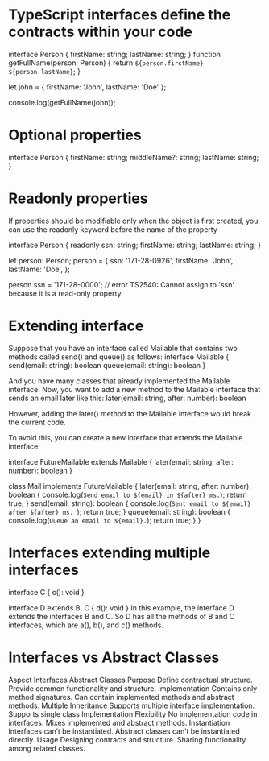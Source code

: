 # TypeScript interfaces define the contracts within your code
interface Person {
    firstName: string;
    lastName: string;
}
function getFullName(person: Person) {
    return `${person.firstName} ${person.lastName}`;
}

let john = {
    firstName: 'John',
    lastName: 'Doe'
};

console.log(getFullName(john));

# Optional properties
interface Person {
    firstName: string;
    middleName?: string;
    lastName: string;
}

# Readonly properties
If properties should be modifiable only when the object is first created, you can use the readonly keyword before the name of the property

interface Person {
  readonly ssn: string;
  firstName: string;
  lastName: string;
}

let person: Person;
person = {
  ssn: '171-28-0926',
  firstName: 'John',
  lastName: 'Doe',
};

person.ssn = '171-28-0000'; // error TS2540: Cannot assign to 'ssn' because it is a read-only property.

# Extending interface
Suppose that you have an interface called Mailable that contains two methods called send() and queue() as follows:
interface Mailable {
    send(email: string): boolean
    queue(email: string): boolean
}

And you have many classes that already implemented the Mailable interface.
Now, you want to add a new method to the Mailable interface that sends an email later like this:
later(email: string, after: number): boolean

However, adding the later() method to the Mailable interface would break the current code.

To avoid this, you can create a new interface that extends the Mailable interface:

interface FutureMailable extends Mailable {
    later(email: string, after: number): boolean
}


class Mail implements FutureMailable {
    later(email: string, after: number): boolean {
        console.log(`Send email to ${email} in ${after} ms.`);
        return true;
    }
    send(email: string): boolean {
        console.log(`Sent email to ${email} after ${after} ms. `);
        return true;
    }
    queue(email: string): boolean {
        console.log(`Queue an email to ${email}.`);
        return true;
    }
}

# Interfaces extending multiple interfaces
interface C {
    c(): void
}

interface D extends B, C {
    d(): void
}
In this example, the interface D extends the interfaces B and C. So D has all the methods of B and C interfaces, which are a(), b(), and c() methods.

# Interfaces vs Abstract Classes
Aspect	                 Interfaces	                          Abstract Classes
Purpose	                 Define contractual structure.	      Provide common functionality and structure.
Implementation	         Contains only method signatures.	  Can contain implemented methods and abstract methods.
Multiple Inheritance	Supports multiple interface implementation.	   Supports single class
Implementation Flexibility No implementation code in interfaces.  Mixes implemented and abstract methods.
Instantiation           Interfaces can’t be instantiated.   Abstract classes can’t be instantiated directly.
Usage                  Designing contracts and structure.     Sharing functionality among related classes.


